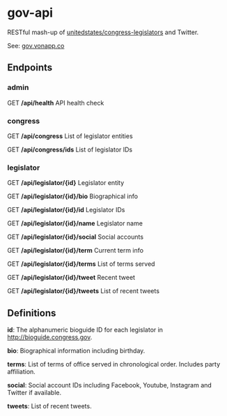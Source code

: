 # gov-api

RESTful mash-up of [unitedstates/congress-legislators](https://github.com/unitedstates/congress-legislators) and Twitter.

See: [gov.vonapp.co](https://gov.vonapp.co/api/spec/)

## Endpoints

### admin

GET **/api/health** API health check

### congress

GET **/api/congress** List of legislator entities

GET **/api/congress/ids** List of legislator IDs

### legislator

GET **/api/legislator/{id}** Legislator entity

GET **/api/legislator/{id}/bio** Biographical info

GET **/api/legislator/{id}/id** Legislator IDs

GET **/api/legislator/{id}/name** Legislator name

GET **/api/legislator/{id}/social** Social accounts

GET **/api/legislator/{id}/term** Current term info

GET **/api/legislator/{id}/terms** List of terms served

GET **/api/legislator/{id}/tweet** Recent tweet

GET **/api/legislator/{id}/tweets** List of recent tweets

## Definitions

**id**: The alphanumeric bioguide ID for each legislator in http://bioguide.congress.gov.

**bio**: Biographical information including birthday.

**terms**: List of terms of office served in chronological order. Includes party affiliation.

**social**: Social account IDs including Facebook, Youtube, Instagram and Twitter if available.

**tweets**: List of recent tweets.
